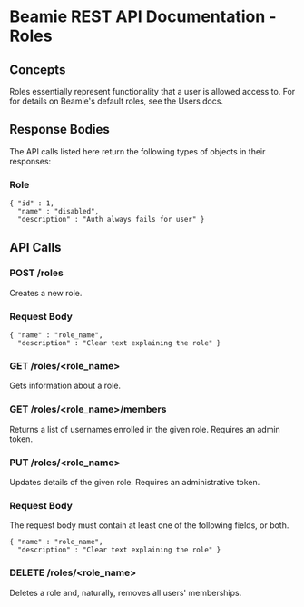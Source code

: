 # Beamie REST API Documentation - Roles

## Concepts

Roles essentially represent functionality that a user is allowed access to. For
for details on Beamie's default roles, see the Users docs.


## Response Bodies

The API calls listed here return the following types of objects in their
responses:

### Role

    { "id" : 1,
      "name" : "disabled",
      "description" : "Auth always fails for user" }


## API Calls

### POST /roles

Creates a new role.

### Request Body

    { "name" : "role_name",
      "description" : "Clear text explaining the role" }


### GET /roles/<role_name>

Gets information about a role.


### GET /roles/<role_name>/members

Returns a list of usernames enrolled in the given role. Requires an admin token.


### PUT /roles/<role_name>

Updates details of the given role. Requires an administrative token.

### Request Body

The request body must contain at least one of the following fields, or both.

    { "name" : "role_name",
      "description" : "Clear text explaining the role" }


### DELETE /roles/<role_name>

Deletes a role and, naturally, removes all users' memberships.

